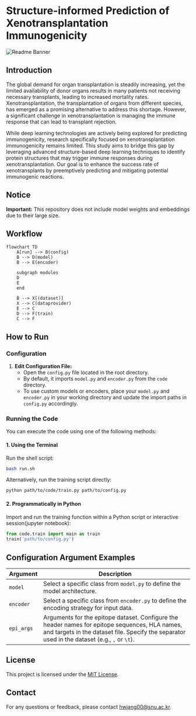 # Structure-informed Prediction of Xenotransplantation Immunogenicity

![Readme Banner](https://github.com/user-attachments/assets/eedf47d3-3a69-4b8f-81ab-bac8f5c8574e)

## Introduction

The global demand for organ transplantation is steadily increasing, yet the limited availability of donor organs results in many patients not receiving necessary transplants, leading to increased mortality rates. Xenotransplantation, the transplantation of organs from different species, has emerged as a promising alternative to address this shortage. However, a significant challenge in xenotransplantation is managing the immune response that can lead to transplant rejection.

While deep learning technologies are actively being explored for predicting immunogenicity, research specifically focused on xenotransplantation immunogenicity remains limited. This study aims to bridge this gap by leveraging advanced structure-based deep learning techniques to identify protein structures that may trigger immune responses during xenotransplantation. Our goal is to enhance the success rate of xenotransplants by preemptively predicting and mitigating potential immunogenic reactions.

## Notice

**Important:** This repository does not include model weights and embeddings due to their large size.

## Workflow

```mermaid
flowchart TD
    A[run] --> B(config)
    B --> D(model)
    B --> E(encoder)

    subgraph modules
    D
    E
    end
    
    B --> X[(dataset)]
    X --> C(dataprovider)
    E --> C
    D --> F(train)
    C --> F
```

## How to Run

### Configuration

1. **Edit Configuration File:**
   - Open the `config.py` file located in the root directory.
   - By default, it imports `model.py` and `encoder.py` from the `code` directory.
   - To use custom models or encoders, place your `model.py` and `encoder.py` in your working directory and update the import paths in `config.py` accordingly.

### Running the Code

You can execute the code using one of the following methods:

#### 1. Using the Terminal
Run the shell script:
```bash
bash run.sh
```

Alternatively, run the training script directly:
```bash
python path/to/code/train.py path/to/config.py
```

#### 2. Programmatically in Python
Import and run the training function within a Python script or interactive session(jupyter notebook):
```python
from code.train import main as train
train('path/to/config.py')
```

## Configuration Argument Examples

| Argument    | Description                                                                                                                                                            |
|-------------|------------------------------------------------------------------------------------------------------------------------------------------------------------------------|
| `model`     | Select a specific class from `model.py` to define the model architecture.                                                                                             |
| `encoder`   | Select a specific class from `encoder.py` to define the encoding strategy for input data.                                                                              |
| `epi_args`  | Arguments for the epitope dataset. Configure the header names for epitope sequences, HLA names, and targets in the dataset file. Specify the separator used in the dataset (e.g., `,` or `\t`). |

## License

This project is licensed under the [MIT License](LICENSE).

## Contact

For any questions or feedback, please contact [hwjang00@snu.ac.kr](mailto:hwjang00@snu.ac.kr).